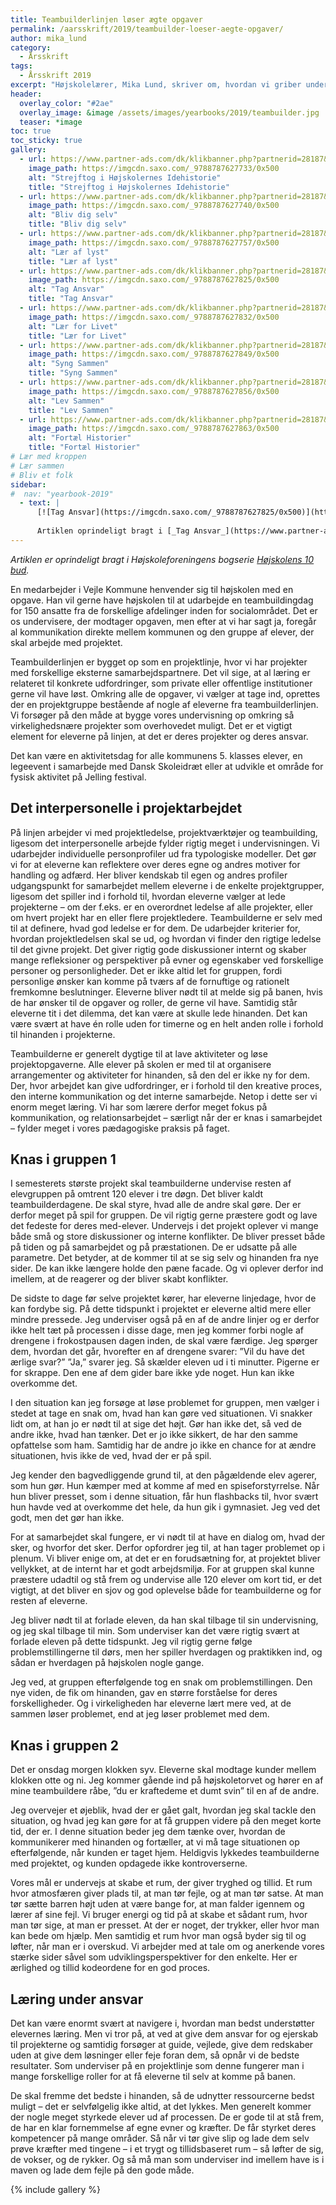 ```yaml
---
title: Teambuilderlinjen løser ægte opgaver  
permalink: /aarsskrift/2019/teambuilder-loeser-aegte-opgaver/
author: mika_lund
category:
  - Årsskrift
tags:
  - Årsskrift 2019
excerpt: "Højskolelærer, Mika Lund, skriver om, hvordan vi griber undervisningen af Teambuilderlinjen på Vejle Idrætshøjskole an. Artiklen er oprindeligt skrevet til Højskolens 10 Bud."
header:
  overlay_color: "#2ae"
  overlay_image: &image /assets/images/yearbooks/2019/teambuilder.jpg
  teaser: *image
toc: true
toc_sticky: true
gallery:
  - url: https://www.partner-ads.com/dk/klikbanner.php?partnerid=28187&bannerid=43264&htmlurl=https://www.saxo.com/dk/strejftog-i-hoejskolernes-idehistorie_ove-korsgaard_haeftet_9788787627733
    image_path: https://imgcdn.saxo.com/_9788787627733/0x500
    alt: "Strejftog i Højskolernes Idehistorie"
    title: "Strejftog i Højskolernes Idehistorie"
  - url: https://www.partner-ads.com/dk/klikbanner.php?partnerid=28187&bannerid=43264&htmlurl=https://www.saxo.com/dk/bliv-dig-selv_leo-komischke-konnerup_haeftet_9788787627740
    image_path: https://imgcdn.saxo.com/_9788787627740/0x500
    alt: "Bliv dig selv"
    title: "Bliv dig selv"
  - url: https://www.partner-ads.com/dk/klikbanner.php?partnerid=28187&bannerid=43264&htmlurl=https://www.saxo.com/dk/laer-af-lyst_lene-tanggaard_haeftet_9788787627757
    image_path: https://imgcdn.saxo.com/_9788787627757/0x500
    alt: "Lær af lyst"
    title: "Lær af lyst"
  - url: https://www.partner-ads.com/dk/klikbanner.php?partnerid=28187&bannerid=43264&htmlurl=https://www.saxo.com/dk/tag-ansvar_bjoern-hansen_haeftet_9788787627825
    image_path: https://imgcdn.saxo.com/_9788787627825/0x500
    alt: "Tag Ansvar"
    title: "Tag Ansvar"
  - url: https://www.partner-ads.com/dk/klikbanner.php?partnerid=28187&bannerid=43264&htmlurl=https://www.saxo.com/dk/laer-for-livet_regner-birkelund_haeftet_9788787627832
    image_path: https://imgcdn.saxo.com/_9788787627832/0x500
    alt: "Lær for Livet"
    title: "Lær for Livet"
  - url: https://www.partner-ads.com/dk/klikbanner.php?partnerid=28187&bannerid=43264&htmlurl=https://www.saxo.com/dk/syng-sammen_dy-plambeck_haeftet_9788787627849
    image_path: https://imgcdn.saxo.com/_9788787627849/0x500
    alt: "Syng Sammen"
    title: "Syng Sammen"
  - url: https://www.partner-ads.com/dk/klikbanner.php?partnerid=28187&bannerid=43264&htmlurl=https://www.saxo.com/dk/lev-sammen_rasmus-kolby-rahbek_paperback_9788787627856
    image_path: https://imgcdn.saxo.com/_9788787627856/0x500
    alt: "Lev Sammen"
    title: "Lev Sammen"
  - url: https://www.partner-ads.com/dk/klikbanner.php?partnerid=28187&bannerid=43264&htmlurl=https://www.saxo.com/dk/fortael-historier_hanne-kirk_paperback_9788787627863
    image_path: https://imgcdn.saxo.com/_9788787627863/0x500
    alt: "Fortæl Historier"
    title: "Fortæl Historier"
# Lær med kroppen
# Lær sammen
# Bliv et folk
sidebar:
#  nav: "yearbook-2019"
  - text: |
      [![Tag Ansvar](https://imgcdn.saxo.com/_9788787627825/0x500)](https://www.partner-ads.com/dk/klikbanner.php?partnerid=28187&bannerid=43264&htmlurl=https://www.saxo.com/dk/tag-ansvar_bjoern-hansen_haeftet_9788787627825)
      
      Artiklen oprindeligt bragt i [_Tag Ansvar_](https://www.partner-ads.com/dk/klikbanner.php?partnerid=28187&bannerid=43264&htmlurl=https://www.saxo.com/dk/tag-ansvar_bjoern-hansen_haeftet_9788787627825).
---
```


_Artiklen er oprindeligt bragt i Højskoleforeningens bogserie [Højskolens 10 bud](https://www.partner-ads.com/dk/klikbanner.php?partnerid=28187&bannerid=43264&htmlurl=https://www.saxo.com/dk/products/search?query=h%C3%B8jskolens+10+bud)._

En medarbejder i Vejle Kommune henvender sig til højskolen med en opgave. Han vil gerne have højskolen til at udarbejde en teambuildingdag for 150 ansatte fra de forskellige afdelinger inden for socialområdet. Det er os undervisere, der modtager opgaven, men efter at vi har sagt ja, foregår al kommunikation direkte mellem kommunen og den gruppe af elever, der skal arbejde med projektet. 

Teambuilderlinjen er bygget op som en projektlinje, hvor vi har projekter med forskellige eksterne samarbejdspartnere. Det vil sige, at al læring er relateret til konkrete udfordringer, som private eller offentlige institutioner gerne vil have løst. Omkring alle de opgaver, vi vælger at tage ind, oprettes der en projektgruppe bestående af nogle af eleverne fra teambuilderlinjen. Vi forsøger på den måde at bygge vores undervisning op omkring så virkelighedsnære projekter som overhovedet muligt. Det er et vigtigt element for eleverne på linjen, at det er deres projekter og deres ansvar.

Det kan være en aktivitetsdag for alle kommunens 5. klasses elever, en legeevent i samarbejde med Dansk Skoleidræt eller at udvikle et område for fysisk aktivitet på Jelling festival.

## Det interpersonelle i projektarbejdet

På linjen arbejder vi med projektledelse, projektværktøjer og teambuilding, ligesom det interpersonelle arbejde fylder rigtig meget i undervisningen. Vi udarbejder individuelle personprofiler ud fra typologiske modeller. Det gør vi for at eleverne kan reflektere over deres egne og andres motiver for handling og adfærd. Her bliver kendskab til egen og andres profiler udgangspunkt for samarbejdet mellem eleverne i de enkelte projektgrupper, ligesom det spiller ind i forhold til, hvordan eleverne vælger at lede projekterne – om der f.eks. er en overordnet ledelse af alle projekter, eller om hvert projekt har en eller flere projektledere. Teambuilderne er selv med til at definere, hvad god ledelse er for dem. De udarbejder kriterier for, hvordan projektledelsen skal se ud, og hvordan vi finder den rigtige ledelse til det givne projekt. Det giver rigtig gode diskussioner internt og skaber mange refleksioner og perspektiver på evner og egenskaber ved forskellige personer og personligheder. Det er ikke altid let for gruppen, fordi personlige ønsker kan komme på tværs af de fornuftige og rationelt fremkomne beslutninger. Eleverne bliver nødt til at melde sig på banen, hvis de har ønsker til de opgaver og roller, de gerne vil have. Samtidig står eleverne tit i det dilemma, det kan være at skulle lede hinanden. Det kan være svært at have én rolle uden for timerne og en helt anden rolle i forhold til hinanden i projekterne.

Teambuilderne er generelt dygtige til at lave aktiviteter og løse projektopgaverne. Alle elever på skolen er med til at organisere arrangementer og aktiviteter for hinanden, så den del er ikke ny for dem. Der, hvor arbejdet kan give udfordringer, er i forhold til den kreative proces, den interne kommunikation og det interne samarbejde. Netop i dette ser vi enorm meget læring. Vi har som lærere derfor meget fokus på kommunikation, og relationsarbejdet – særligt når der er knas i samarbejdet – fylder meget i vores pædagogiske praksis på faget.

## Knas i gruppen 1

I semesterets største projekt skal teambuilderne undervise resten af elevgruppen på omtrent 120 elever i tre døgn. Det bliver kaldt teambuilderdagene. De skal styre, hvad alle de andre skal gøre. Der er derfor meget på spil for gruppen. De vil rigtig gerne præstere godt og lave det fedeste for deres med-elever. Undervejs i det projekt oplever vi mange både små og store diskussioner og interne konflikter. De bliver presset både på tiden og på samarbejdet og på præstationen. De er udsatte på alle parametre. Det betyder, at de kommer til at se sig selv og hinanden fra nye sider. De kan ikke længere holde den pæne facade. Og vi oplever derfor ind imellem, at de reagerer og der bliver skabt konflikter.

De sidste to dage før selve projektet kører, har eleverne linjedage, hvor de kan fordybe sig. På dette tidspunkt i projektet er eleverne altid mere eller mindre pressede. Jeg underviser også på en af de andre linjer og er derfor ikke helt tæt på processen i disse dage, men jeg kommer forbi nogle af drengene i frokostpausen dagen inden, de skal være færdige. Jeg spørger dem, hvordan det går, hvorefter en af drengene svarer: ”Vil du have det ærlige svar?” ”Ja,” svarer jeg. Så skælder eleven ud i ti minutter. Pigerne er for skrappe. Den ene af dem gider bare ikke yde noget. Hun kan ikke overkomme det.

I den situation kan jeg forsøge at løse problemet for gruppen, men vælger i stedet at tage en snak om, hvad han kan gøre ved situationen. Vi snakker lidt om, at han jo er nødt til at sige det højt. Gør han ikke det, så ved de andre ikke, hvad han tænker. Det er jo ikke sikkert, de har den samme opfattelse som ham. Samtidig har de andre jo ikke en chance for at ændre situationen, hvis ikke de ved, hvad der er på spil. 

Jeg kender den bagvedliggende grund til, at den pågældende elev agerer, som hun gør. Hun kæmper med at komme af med en spiseforstyrrelse. Når hun bliver presset, som i denne situation, får hun flashbacks til, hvor svært hun havde ved at overkomme det hele, da hun gik i gymnasiet. Jeg ved det godt, men det gør han ikke.

For at samarbejdet skal fungere, er vi nødt til at have en dialog om, hvad der sker, og hvorfor det sker. Derfor opfordrer jeg til, at han tager problemet op i plenum. Vi bliver enige om, at det er en forudsætning for, at projektet bliver vellykket, at de internt har et godt arbejdsmiljø. For at gruppen skal kunne præstere udadtil og stå frem og undervise alle 120 elever om kort tid, er det vigtigt, at det bliver en sjov og god oplevelse både for teambuilderne og for resten af eleverne. 

Jeg bliver nødt til at forlade eleven, da han skal tilbage til sin undervisning, og jeg skal tilbage til min. Som underviser kan det være rigtig svært at forlade eleven på dette tidspunkt. Jeg vil rigtig gerne følge problemstillingerne til dørs, men her spiller hverdagen og praktikken ind, og sådan er hverdagen på højskolen nogle gange.

Jeg ved, at gruppen efterfølgende tog en snak om problemstillingen. Den nye viden, de fik om hinanden, gav en større forståelse for deres forskelligheder. Og i virkeligheden har eleverne lært mere ved, at de sammen løser problemet, end at jeg løser problemet med dem.

## Knas i gruppen 2

Det er onsdag morgen klokken syv. Eleverne skal modtage kunder mellem klokken otte og ni. Jeg kommer gående ind på højskoletorvet og hører en af mine teambuildere råbe, ”du er kraftedeme et dumt svin” til en af de andre.

Jeg overvejer et øjeblik, hvad der er gået galt, hvordan jeg skal tackle den situation, og hvad jeg kan gøre for at få gruppen videre på den meget korte tid, der er. I denne situation beder jeg dem tænke over, hvordan de kommunikerer med hinanden og fortæller, at vi må tage situationen op efterfølgende, når kunden er taget hjem. Heldigvis lykkedes teambuilderne med projektet, og kunden opdagede ikke kontroverserne.

Vores mål er undervejs at skabe et rum, der giver tryghed og tillid. Et rum hvor atmosfæren giver plads til, at man tør fejle, og at man tør satse. At man tør sætte barren højt uden at være bange for, at man falder igennem og lærer af sine fejl. Vi bruger energi og tid på at skabe et sådant rum, hvor man tør sige, at man er presset. At der er noget, der trykker, eller hvor man kan bede om hjælp. Men samtidig et rum hvor man også byder sig til og løfter, når man er i overskud. Vi arbejder med at tale om og anerkende vores stærke sider såvel som udviklingsperspektiver for den enkelte. Her er ærlighed og tillid kodeordene for en god proces. 

## Læring under ansvar

Det kan være enormt svært at navigere i, hvordan man bedst understøtter elevernes læring. Men vi tror på, at ved at give dem ansvar for og ejerskab til projekterne og samtidig forsøger at guide, vejlede, give dem redskaber uden at give dem løsninger eller feje foran dem, så opnår vi de bedste resultater. Som underviser på en projektlinje som denne fungerer man i mange forskellige roller for at få eleverne til selv at komme på banen.

De skal fremme det bedste i hinanden, så de udnytter ressourcerne bedst muligt – det er selvfølgelig ikke altid, at det lykkes. Men generelt kommer der nogle meget styrkede elever ud af processen. De er gode til at stå frem, de har en klar fornemmelse af egne evner og kræfter. De får styrket deres kompetencer på mange områder. Så når vi tør give slip og lade dem selv prøve kræfter med tingene – i et trygt og tillidsbaseret rum – så løfter de sig, de vokser, og de rykker. Og så må man som underviser ind imellem have is i maven og lade dem fejle på den gode måde.

{% include gallery %}
